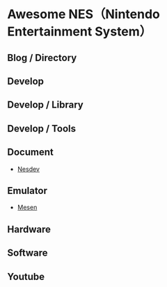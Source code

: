 # Awesome NES（Nintendo Entertainment System）

## Blog / Directory

## Develop


## Develop / Library


## Develop / Tools


## Document

- [Nesdev](https://www.nesdev.org/wiki/Nesdev_Wiki)

## Emulator

- [Mesen](https://github.com/SourMesen/Mesen)


## Hardware

## Software

## Youtube
